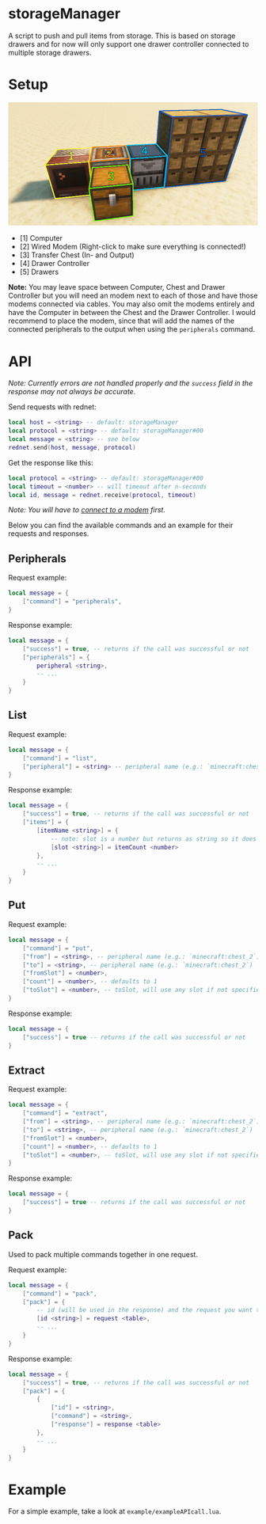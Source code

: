 # storageManager
A script to push and pull items from storage. This is based on storage drawers and for now will only support one drawer controller connected to multiple storage drawers.

# Setup
![Setup](setup/storageManager.jpg)
- [1] Computer
- [2] Wired Modem (Right-click to make sure everything is connected!)
- [3] Transfer Chest (In- and Output)
- [4] Drawer Controller
- [5] Drawers

**Note:** You may leave space between Computer, Chest and Drawer Controller but you will need an modem next to each of those and have those modems connected via cables.
You may also omit the modems entirely and have the Computer in between the Chest and the Drawer Controller. I would recommend to place the modem, since that will add the names of the connected peripherals to the output when using the `peripherals` command.

# API
_Note: Currently errors are not handled properly and the `success` field in the response may not always be accurate._

Send requests with rednet:
```lua
local host = <string> -- default: storageManager
local protocol = <string> -- default: storageManager#00
local message = <string> -- see below
rednet.send(host, message, protocol)
```

Get the response like this:
```lua
local protocol = <string> -- default: storageManager#00
local timeout = <number> -- will timeout after n-seconds
local id, message = rednet.receive(protocol, timeout)
```
_Note: You will have to [connect to a modem](https://tweaked.cc/module/rednet.html#v:open) first._

Below you can find the available commands and an example for their requests and responses.

## Peripherals
Request example:
```lua
local message = {
    ["command"] = "peripherals",
}
```

Response example:
```lua
local message = {
    ["success"] = true, -- returns if the call was successful or not
    ["peripherals"] = {
        peripheral <string>,
        -- ...
    }
}
```

## List
Request example:
```lua
local message = {
    ["command"] = "list",
    ["peripheral"] = <string> -- peripheral name (e.g.: `minecraft:chest_2`)
}
```

Response example:
```lua
local message = {
    ["success"] = true, -- returns if the call was successful or not
    ["items"] = {
        [itemName <string>] = {
            -- note: slot is a number but returns as string so it does not mess with the table
            [slot <string>] = itemCount <number>
        },
        -- ...
    }
}
```

## Put
Request example:
```lua
local message = {
    ["command"] = "put",
    ["from"] = <string>, -- peripheral name (e.g.: `minecraft:chest_2`)
    ["to"] = <string>, -- peripheral name (e.g.: `minecraft:chest_2`)
    ["fromSlot"] = <number>,
    ["count"] = <number>, -- defaults to 1
    ["toSlot"] = <number>, -- toSlot, will use any slot if not specified
}
```

Response example:
```lua
local message = {
    ["success"] = true -- returns if the call was successful or not
}
```

## Extract
Request example:
```lua
local message = {
    ["command"] = "extract",
    ["from"] = <string>, -- peripheral name (e.g.: `minecraft:chest_2`)
    ["to"] = <string>, -- peripheral name (e.g.: `minecraft:chest_2`)
    ["fromSlot"] = <number>,
    ["count"] = <number>, -- defaults to 1
    ["toSlot"] = <number>, -- toSlot, will use any slot if not specified
}
```

Response example:
```lua
local message = {
    ["success"] = true -- returns if the call was successful or not
}
```

## Pack
Used to pack multiple commands together in one request.

Request example:
```lua
local message = {
    ["command"] = "pack",
    ["pack"] = {
        -- id (will be used in the response) and the request you want to pack
        [id <string>] = request <table>,
        -- ...
    }
}
```

Response example:
```lua
local message = {
    ["success"] = true, -- returns if the call was successful or not
    ["pack"] = {
        {
            ["id"] = <string>,
            ["command"] = <string>,
            ["response"] = response <table>
        },
        -- ...
    }
}
```

# Example
For a simple example, take a look at `example/exampleAPIcall.lua`.
